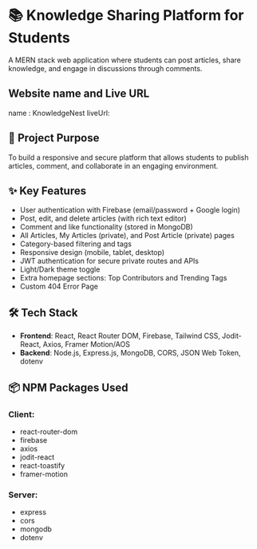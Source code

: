 # 📚 Knowledge Sharing Platform for Students

A MERN stack web application where students can post articles, share knowledge, and engage in discussions through comments.

## Website name and Live URL
name : KnowledgeNest
liveUrl: 

## 🎯 Project Purpose
To build a responsive and secure platform that allows students to publish articles, comment, and collaborate in an engaging environment.

## ✨ Key Features

- User authentication with Firebase (email/password + Google login)
- Post, edit, and delete articles (with rich text editor)
- Comment and like functionality (stored in MongoDB)
- All Articles, My Articles (private), and Post Article (private) pages
- Category-based filtering and tags
- Responsive design (mobile, tablet, desktop)
- JWT authentication for secure private routes and APIs
- Light/Dark theme toggle
- Extra homepage sections: Top Contributors and Trending Tags
- Custom 404 Error Page

## 🛠️ Tech Stack

- **Frontend**: React, React Router DOM, Firebase, Tailwind CSS, Jodit-React, Axios, Framer Motion/AOS
- **Backend**: Node.js, Express.js, MongoDB, CORS, JSON Web Token, dotenv

## 📦 NPM Packages Used

### Client:
- react-router-dom
- firebase
- axios
- jodit-react
- react-toastify
- framer-motion

### Server:
- express
- cors
- mongodb
- dotenv

